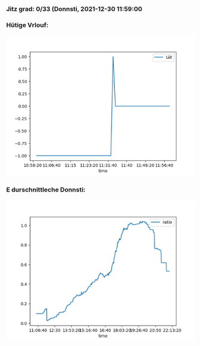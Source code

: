 ### Jitz grad: 0/33 (Donnsti, 2021-12-30 11:59:00

### Hütige Vrlouf:
![Graph](Today.png)

### E durschnittleche Donnsti:
![Graph](Donnsti.png)